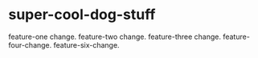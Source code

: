 # super-cool-dog-stuff
feature-one change.
feature-two change.
feature-three change.
feature-four-change.
feature-six-change.

